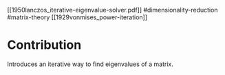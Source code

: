 [[1950lanczos_iterative-eigenvalue-solver.pdf]]
#dimensionality-reduction #matrix-theory
[[1929vonmises_power-iteration]]

# Contribution 

   Introduces an iterative way to find eigenvalues of a matrix. 
